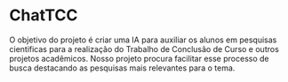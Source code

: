 # ChatTCC
O objetivo do projeto é criar uma IA para auxiliar os alunos em pesquisas cientificas para a realização do Trabalho de Conclusão de Curso e outros projetos acadêmicos. Nosso projeto procura facilitar esse processo de busca destacando as pesquisas mais relevantes para o tema.
